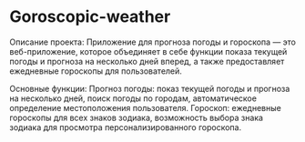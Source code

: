 # Goroscopic-weather
Описание проекта: 
Приложение для прогноза погоды и гороскопа — это веб-приложение, которое объединяет в себе функции показа текущей погоды и прогноза на несколько дней вперед, а также предоставляет ежедневные гороскопы для пользователей.

Основные функции:
Прогноз погоды: показ текущей погоды и прогноза на несколько дней, поиск погоды по городам, автоматическое определение местоположения пользователя.
Гороскоп: ежедневные гороскопы для всех знаков зодиака, возможность выбора знака зодиака для просмотра персонализированного гороскопа.
